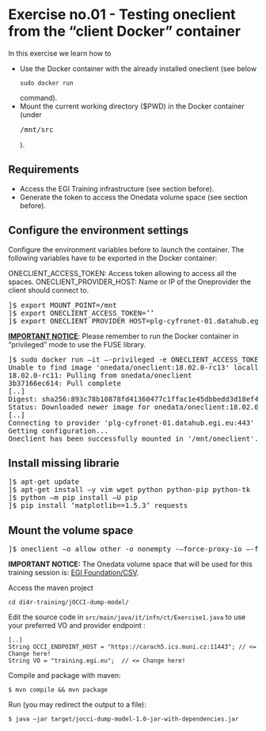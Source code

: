 # Exercise no.01 - Testing oneclient from the “client Docker” container

In this exercise we learn how to 
* Use the Docker container with the already installed oneclient (see below <pre>`sudo docker run`</pre> command).
* Mount the current working directory ($PWD) in the Docker container (under <pre>/mnt/src</pre>).

## Requirements
* Access the EGI Training infrastructure (see section before).
* Generate the token to access the Onedata volume space (see section before).

## Configure the environment settings
Configure the environment variables before to launch the container. The following variables have to be exported in the Docker container:

ONECLIENT_ACCESS_TOKEN: Access token allowing to access all the spaces.
ONECLIENT_PROVIDER_HOST: Name or IP of the Oneprovider the client should connect to.

<pre>
]$ export MOUNT_POINT=/mnt
]$ export ONECLIENT_ACCESS_TOKEN=’<Add here your access token>’
]$ export ONECLIENT_PROVIDER_HOST=plg-cyfronet-01.datahub.egi.eu
</pre>

<b><u>IMPORTANT NOTICE</u></b>: 
Please remember to run the Docker container in “privileged” mode to use the FUSE library.

<pre>
]$ sudo docker run –it –-privileged -e ONECLIENT_ACCESS_TOKEN=$ONECLIENT_ACCESS_TOKEN -e ONECLIENT_PROVIDER_HOST=$ONECLIENT_PROVIDER_HOST -e MOUNT_POINT=$MOUNT_POINT -v $PWD:/mnt/src --entrypoint bash onedata/oneclient:18.02.0-rc13    
Unable to find image 'onedata/oneclient:18.02.0-rc13' locally
18.02.0-rc11: Pulling from onedata/oneclient
3b37166ec614: Pull complete
[..]
Digest: sha256:893c78b10878fd41360477c1ffac1e45dbbedd3d18ef401213bb81c3d132b
Status: Downloaded newer image for onedata/oneclient:18.02.0-rc13
[..]
Connecting to provider 'plg-cyfronet-01.datahub.egi.eu:443' using session ID: '1993401975351113888'...
Getting configuration...
Oneclient has been successfully mounted in '/mnt/oneclient'.
</pre>

## Install missing librarie

<pre>
]$ apt-get update
]$ apt-get install –y vim wget python python-pip python-tk
]$ python –m pip install –U pip
]$ pip install ‘matplotlib==1.5.3’ requests
</pre>

## Mount the volume space 

<pre>
]$ oneclient –o allow_other -o nonempty -–force-proxy-io –-force-fullblock-read /mnt
</pre>

<b></u>IMPORTANT NOTICE:</u></b>
The Onedata volume space that will be used for this training session is: <u>EGI Foundation/CSV</u>.

Access the maven project

```cd di4r-training/jOCCI-dump-model/```

Edit the source code in `src/main/java/it/infn/ct/Exercise1.java` to use your preferred VO and provider endpoint :
```
[..]
String OCCI_ENDPOINT_HOST = "https://carach5.ics.muni.cz:11443"; // <= Change here!
String VO = "training.egi.eu";  // <= Change here!
```

Compile and package with maven:
```
$ mvn compile && mvn package
```

Run (you may redirect the output to a file):
```
$ java –jar target/jocci-dump-model-1.0-jar-with-dependencies.jar
```


